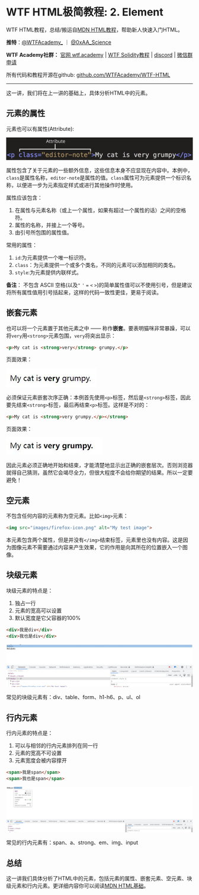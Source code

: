 # WTF HTML极简教程: 2. Element

WTF HTML教程，总结/搬运自[MDN HTML教程](https://developer.mozilla.org/zh-CN/docs/Learn/HTML)，帮助新人快速入门HTML。

**推特**：[@WTFAcademy_](https://twitter.com/WTFAcademy_)  ｜ [@0xAA_Science](https://twitter.com/0xAA_Science) 

**WTF Academy社群：** [官网 wtf.academy](https://wtf.academy) | [WTF Solidity教程](https://github.com/AmazingAng/WTFSolidity) | [discord](https://discord.gg/5akcruXrsk) | [微信群申请](https://docs.google.com/forms/d/e/1FAIpQLSe4KGT8Sh6sJ7hedQRuIYirOoZK_85miz3dw7vA1-YjodgJ-A/viewform?usp=sf_link)

所有代码和教程开源在github: [github.com/WTFAcademy/WTF-HTML](https://github.com/WTFAcademy/WTF-HTML)

---

这一讲，我们将在上一讲的基础上，具体分析HTML中的元素。


## 元素的属性

元素也可以有属性(Attribute):

![属性](./img/2-1.png)

属性包含了关于元素的一些额外信息，这些信息本身不应显现在内容中。本例中，`class`是属性名称，`editor-note`是属性的值。`class`属性可为元素提供一个标识名称，以便进一步为元素指定样式或进行其他操作时使用。

属性应该包含：

1. 在属性与元素名称（或上一个属性，如果有超过一个属性的话）之间的空格符。
2. 属性的名称，并接上一个等号。
3. 由引号所包围的属性值。

常用的属性：

1. `id`:为元素提供一个唯一标识符。
2. `class`：为元素提供一个或多个类名，不同的元素可以添加相同的类名。
3. `style`:为元素提供内联样式。

**备注**： 不包含 ASCII 空格(以及`"` `'` `=` `<` `>`)的简单属性值可以不使用引号，但是建议将所有属性值用引号括起来，这样的代码一致性更佳，更易于阅读。

## 嵌套元素

也可以将一个元素置于其他元素之中 —— 称作**嵌套**。要表明猫咪非常暴躁，可以将`very`用`<strong>`元素包围，`very`将突出显示：

```html
<p>My cat is <strong>very</strong> grumpy.</p>
```
页面效果：

![效果](./img/2-2.jpg)

必须保证元素嵌套次序正确：本例首先使用`<p>`标签，然后是`<strong>`标签，因此要先结束`<strong>`标签，最后再结束`<p>`标签。这样是不对的：

```html
<p>My cat is <strong>very grumpy.</p></strong>
```

页面效果：

![效果](./img/2-3.jpg)

因此元素必须正确地开始和结束，才能清楚地显示出正确的嵌套层次。否则浏览器就得自己猜测，虽然它会竭尽全力，但很大程度不会给你期望的结果。所以一定要避免！

## 空元素

不包含任何内容的元素称为空元素。比如`<img>`元素：

```html
<img src="images/firefox-icon.png" alt="My test image">
```

本元素包含两个属性，但是并没有`</img>`结束标签，元素里也没有内容。这是因为图像元素不需要通过内容来产生效果，它的作用是向其所在的位置嵌入一个图像。

## 块级元素

块级元素的特点是：

1. 独占一行
2. 元素的宽高可以设置
3. 默认宽度是它父容器的100%

```html
<div>我是div</div>
<div>我也是div</div>
```

![效果](./img/2-4.jpg)

常见的块级元素有：div、table、form、h1-h6、p、ul、ol

## 行内元素

行内元素的特点是：

1. 可以与相邻的行内元素排列在同一行
2. 元素的宽高不可设置
3. 元素宽度会被内容撑开

```html
<span>我是span</span>
<span>我也是span</span>
```

![效果](./img/2-5.jpg)

常见的行内元素有：span、a、strong、em、img、input

## 总结

这一讲我们具体分析了HTML中的元素，包括元素的属性、嵌套元素、空元素、块级元素和行内元素。更详细内容你可以阅读[MDN HTML基础](https://developer.mozilla.org/zh-CN/docs/Learn/Getting_started_with_the_web/HTML_basics)。

